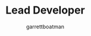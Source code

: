 ---
layout: person
image: garrett.jpg
name: Garrett Boatman
author: garrettboatman
title: Lead Developer
order: 6

social: 
  - account: twitter
    username: garrettboatman
  - account: facebook
    username: gboatman
  - account: github
    username: garrettboatman
  - account: instagram
    username: garrettboatman
  - account: rdio
    username: garrettboatman
    
---